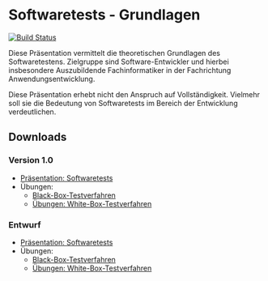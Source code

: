 # Softwaretests - Grundlagen

[![Build Status](https://api.travis-ci.org/mflingelli/Softwaretests-Grundlagen.svg)](https://travis-ci.org/mflingelli/Softwaretests-Grundlagen)

Diese Präsentation vermittelt die theoretischen Grundlagen des Softwaretestens. Zielgruppe sind Software-Entwickler und hierbei insbesondere Auszubildende Fachinformatiker in der Fachrichtung Anwendungsentwicklung.

Diese Präsentation erhebt nicht den Anspruch auf Vollständigkeit. Vielmehr soll sie die Bedeutung von Softwaretests im Bereich der Entwicklung verdeutlichen.

## Downloads

### Version 1.0

* [Präsentation: Softwaretests](https://github.com/mflingelli/Softwaretests-Grundlagen/releases/download/v1.0/Softwaretests.pdf)
* Übungen:
    * [Black-Box-Testverfahren](https://github.com/mflingelli/Softwaretests-Grundlagen/releases/download/v1.0/BlackBoxTestverfahren.pdf)
    * [Übungen: White-Box-Testverfahren](https://github.com/mflingelli/Softwaretests-Grundlagen/releases/download/v1.0/WhiteBoxTestverfahren.pdf)


### Entwurf

* [Präsentation: Softwaretests](https://github.com/mflingelli/Softwaretests-Grundlagen/releases/download/Entwurf/Softwaretests.pdf)
* Übungen:
    * [Black-Box-Testverfahren](https://github.com/mflingelli/Softwaretests-Grundlagen/releases/download/Entwurf/BlackBoxTestverfahren.pdf)
    * [Übungen: White-Box-Testverfahren](https://github.com/mflingelli/Softwaretests-Grundlagen/releases/download/Entwurf/WhiteBoxTestverfahren.pdf)

